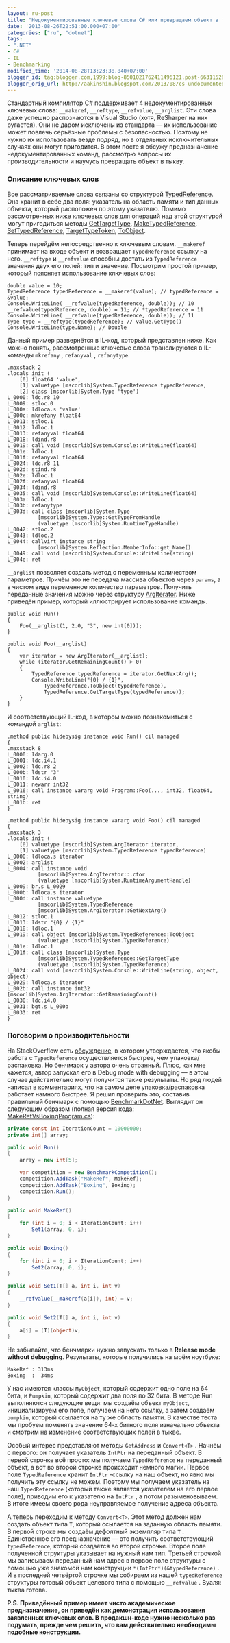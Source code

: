 ```yaml
---
layout: ru-post
title: "Недокументированные ключевые слова C# или превращаем объект в тыкву"
date: '2013-08-26T22:51:00.000+07:00'
categories: ["ru", "dotnet"]
tags:
- ".NET"
- C#
- IL
- Benchmarking
modified_time: '2014-08-28T13:23:38.840+07:00'
blogger_id: tag:blogger.com,1999:blog-8501021762411496121.post-6631152801796245805
blogger_orig_url: http://aakinshin.blogspot.com/2013/08/cs-undocumented-keywords.html
---
```


Стандартный компилятор C# поддерживает 4 недокументированных ключевых слова: `__makeref`, `__reftype`, `__refvalue`, `__arglist`. Эти слова даже успешно распознаются в Visual Studio (хотя, ReSharper на них ругается). Они не даром исключены из стандарта — их использование может повлечь серьёзные проблемы с безопасностью. Поэтому не нужно их использовать везде подряд, но в отдельных исключительных случаях они могут пригодится. В этом посте я обсужу предназначение недокументированных команд, рассмотрю вопросы их производительности и научусь превращать объект в тыкву.<!--more-->

### Описание ключевых слов

Все рассматриваемые слова связаны со структурой [TypedReference](http://msdn.microsoft.com/en-us/library/system.typedreference.aspx). Она хранит в себе два поля: указатель на область памяти и тип данных объекта, который расположен по этому указателю. Помимо рассмотренных ниже ключевых слов для операций над этой структурой могут пригодиться методы
[GetTargetType](http://msdn.microsoft.com/en-us/library/system.typedreference.gettargettype.aspx),
[MakeTypedReference](http://msdn.microsoft.com/en-us/library/system.typedreference.maketypedreference.aspx),
[SetTypedReference](http://msdn.microsoft.com/en-us/library/system.typedreference.settypedreference.aspx),
[TargetTypeToken](http://msdn.microsoft.com/en-us/library/system.typedreference.targettypetoken.aspx),
[ToObject](http://msdn.microsoft.com/en-us/library/system.typedreference.toobject.aspx).

Теперь перейдём непосредственно к ключевым словам. `__makeref` принимает на входе объект и возвращает `TypedReference` ссылку на него. `__reftype` и `__refvalue`
способны достать из `TypedReference` значения двух его полей: тип и значение. Посмотрим простой пример, который поясняет использование ключевых слов:

```
double value = 10;
TypedReference typedReference = __makeref(value); // typedReference = &value;
Console.WriteLine( __refvalue(typedReference, double)); // 10
__refvalue(typedReference, double) = 11; // *typedReference = 11
Console.WriteLine( __refvalue(typedReference, double)); // 11
Type type = __reftype(typedReference); // value.GetType()
Console.WriteLine(type.Name); // Double
```

Данный пример развернётся в IL-код, который представлен ниже. Как можно понять, рассмотренные ключевые слова транслируются в IL-команды `mkrefany` , `refanyval` ,
`refanytype`.

```
.maxstack 2
.locals init (
    [0] float64 'value',
    [1] valuetype [mscorlib]System.TypedReference typedReference,
    [2] class [mscorlib]System.Type 'type')
L_0000: ldc.r8 10
L_0009: stloc.0 
L_000a: ldloca.s 'value'
L_000c: mkrefany float64
L_0011: stloc.1 
L_0012: ldloc.1 
L_0013: refanyval float64
L_0018: ldind.r8 
L_0019: call void [mscorlib]System.Console::WriteLine(float64)
L_001e: ldloc.1 
L_001f: refanyval float64
L_0024: ldc.r8 11
L_002d: stind.r8 
L_002e: ldloc.1 
L_002f: refanyval float64
L_0034: ldind.r8 
L_0035: call void [mscorlib]System.Console::WriteLine(float64)
L_003a: ldloc.1 
L_003b: refanytype 
L_003d: call class [mscorlib]System.Type 
          [mscorlib]System.Type::GetTypeFromHandle
          (valuetype [mscorlib]System.RuntimeTypeHandle)
L_0042: stloc.2 
L_0043: ldloc.2 
L_0044: callvirt instance string 
          [mscorlib]System.Reflection.MemberInfo::get_Name()
L_0049: call void [mscorlib]System.Console::WriteLine(string)
L_004e: ret 
```

`__arglist` позволяет создать метод с переменным количеством параметров. Причём это не передача массива объектов через `params`, а в чистом виде переменное количество параметров. Получить переданные значения можно через структуру [ArgIterator](http://msdn.microsoft.com/en-us/library/system.argiterator.aspx). Ниже приведён пример, который иллюстрирует использование команды.

```
public void Run()
{
    Foo(__arglist(1, 2.0, "3", new int[0]));
}

public void Foo(__arglist)
{
    var iterator = new ArgIterator(__arglist);
    while (iterator.GetRemainingCount() > 0)
    {
        TypedReference typedReference = iterator.GetNextArg();
        Console.WriteLine("{0} / {1}", 
            TypedReference.ToObject(typedReference), 
            TypedReference.GetTargetType(typedReference));
    }
}
```

И соответствующий IL-код, в котором можно познакомиться с командой `arglist`:

```
.method public hidebysig instance void Run() cil managed
{
.maxstack 8
L_0000: ldarg.0 
L_0001: ldc.i4.1 
L_0002: ldc.r8 2
L_000b: ldstr "3"
L_0010: ldc.i4.0 
L_0011: newarr int32
L_0016: call instance vararg void Program::Foo(..., int32, float64, string)
L_001b: ret 
}

.method public hidebysig instance vararg void Foo() cil managed
{
.maxstack 3
.locals init (
    [0] valuetype [mscorlib]System.ArgIterator iterator,
    [1] valuetype [mscorlib]System.TypedReference typedReference)
L_0000: ldloca.s iterator
L_0002: arglist 
L_0004: call instance void 
          [mscorlib]System.ArgIterator::.ctor
          (valuetype [mscorlib]System.RuntimeArgumentHandle)
L_0009: br.s L_0029
L_000b: ldloca.s iterator
L_000d: call instance valuetype 
          [mscorlib]System.TypedReference 
          [mscorlib]System.ArgIterator::GetNextArg()
L_0012: stloc.1 
L_0013: ldstr "{0} / {1}"
L_0018: ldloc.1 
L_0019: call object [mscorlib]System.TypedReference::ToObject
          (valuetype [mscorlib]System.TypedReference)
L_001e: ldloc.1 
L_001f: call class [mscorlib]System.Type 
          [mscorlib]System.TypedReference::GetTargetType
          (valuetype [mscorlib]System.TypedReference)
L_0024: call void [mscorlib]System.Console::WriteLine(string, object, object)
L_0029: ldloca.s iterator
L_002b: call instance int32 [mscorlib]System.ArgIterator::GetRemainingCount()
L_0030: ldc.i4.0 
L_0031: bgt.s L_000b
L_0033: ret 
}
```

### Поговорим о производительности

На StackOverflow есть [обсуждение](http://stackoverflow.com/questions/4764573/why-is-typedreference-behind-the-scenes-its-so-fast-and-safe-almost-magical), в котором утверждается, что якобы работа с `TypedReference` осуществляется быстрее, чем упаковка/распаковка. Но бенчмарк у автора очень странный. Плюс, как мне кажется, автор запускал его в Debug mode with debugging — в этом случае действительно могут получится такие результаты. Но ряд людей написал в комментариях, что на самом деле упаковка/распаковка работает намного быстрее. Я решил проверить это, составив правильный бенчмарк с помощью [BenchmarkDotNet](https://github.com/AndreyAkinshin/BenchmarkDotNet). Выглядит он следующим образом (полная версия кода: [MakeRefVsBoxingProgram.cs](https://github.com/AndreyAkinshin/BenchmarkDotNet/blob/master/Benchmarks/MakeRefVsBoxingProgram.cs)):

```cs
private const int IterationCount = 10000000;
private int[] array;

public void Run()
{
    array = new int[5];

    var competition = new BenchmarkCompetition();
    competition.AddTask("MakeRef", MakeRef);
    competition.AddTask("Boxing", Boxing);
    competition.Run();
}

public void MakeRef()
{
    for (int i = 0; i < IterationCount; i++)
        Set1(array, 0, i);
}

public void Boxing()
{
    for (int i = 0; i < IterationCount; i++)
        Set2(array, 0, i);
}

public void Set1(T[] a, int i, int v)
{
    __refvalue(__makeref(a[i]), int) = v;
}

public void Set2(T[] a, int i, int v)
{
    a[i] = (T)(object)v;
}
```

Не забывайте, что бенчмарки нужно запускать только в **Release mode without debugging**. Результаты, которые получились на моём ноутбуке:

```
MakeRef : 313ms
Boxing  :  34ms
```

У нас имеются классы `MyObject`, который содержит одно поле на 64 бита, и `Pumpkin`, который содержит два поля по 32 бита. В методе Run выполняются следующие вещи: мы создаём объект `myObject`, инициализируем его поле, получаем на него ссылку, а затем создаём `pumpkin`, который ссылается на ту же область памяти. В качестве теста мы пробуем поменять значение 64-х битного поля изначально объекта и смотрим на изменение соответствующих полей в тыкве.

Особый интерес представляют методы `GetAddress` и `Convert<T>` . Начнём с первого: он получает указатель `IntPtr` на переданный объект. В первой строчке всё просто: мы получаем `TypedReference` на переданный объект, а вот во второй строчке происходит немного магии. Первое поле `TypedReference` хранит `IntPtr` -ссылку на наш объект, но явно мы получить эту ссылку не можем. Поэтому мы получаем указатель на наш `TypedReference` (который также является указателем на его первое поле), приводим его к указателю на `IntPtr` , а потом разыменовываем. В итоге имеем своего рода неуправляемое получение адреса объекта.

А теперь переходим к методу `Convert<T>`. Этот метод должен нам создать объект типа `T`, который ссылается на заданную область памяти. В первой строке мы создаём дефолтный экземпляр типа `T` . Единственное его предназначение — это получить соответствующий `typedReference`, который создаётся во второй строчке. Второе поле полученной структуры указывает на нужный нам тип. Третьей строчкой мы записываем переданный нам адрес в первое поле структуры с помощью уже знакомой нам конструкции
`*(IntPtr*)(&typedReference)` . И в последней четвёртой строчке мы собираем из нашей `typedReference` структуры готовый объект целевого типа с помощью `__refvalue`
. Вуаля: тыква готова.

**P.S. Приведённый пример имеет чисто академическое предназначение, он приведён как демонстрация использования заявленных ключевых слов. В продакшн-коде нужно несколько раз подумать, прежде чем решить, что вам действительно необходимы подобные конструкции.**